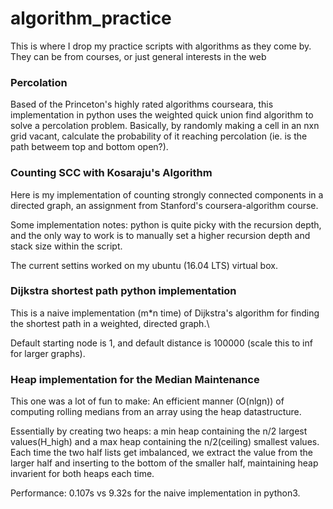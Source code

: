 # algorithm_practice

This is where I drop my practice scripts with algorithms as they come by. They can be from courses, or just general interests in the web

### Percolation
Based of the Princeton's highly rated algorithms courseara, this implementation in python uses the weighted quick union find algorithm to solve a percolation problem. Basically, by randomly making a cell in an nxn grid vacant, calculate the probability of it reaching percolation (ie. is the path betweem top and bottom open?).

### Counting SCC with Kosaraju's Algorithm
Here is my implementation of counting strongly connected components in a directed graph, an assignment from Stanford's coursera-algorithm course.

Some implementation notes: python is quite picky with the recursion depth, and the only way to work is to manually set a higher recursion depth and stack size within the script.

The current settins worked on my ubuntu (16.04 LTS) virtual box.

### Dijkstra shortest path python implementation

This is a naive implementation (m*n time) of Dijkstra's algorithm for finding the shortest path in a weighted, directed graph.\

Default starting node is 1, and default distance is 100000 (scale this to inf for larger graphs).

### Heap implementation for the Median Maintenance

This one was a lot of fun to make: An efficient manner (O(nlgn)) of computing rolling medians from an array using the heap datastructure. 

Essentially by creating two heaps: a min heap containing the n/2 largest values(H_high) and a max heap containing the n/2(ceiling) smallest values. Each time the two half lists get imbalanced, we extract the value from the larger half and inserting to the bottom of the smaller half, maintaining heap invarient for both heaps each time. 

Performance: 0.107s vs 9.32s for the naive implementation in python3. 
